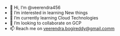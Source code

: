 - 👋 Hi, I’m @veerendra456
- 👀 I’m interested in learning New things
- 🌱 I’m currently learning Cloud Technologies
- 💞️ I’m looking to collaborate on GCP
- 📫 Reach me on veerendra.bogireddy@gmail.comm

<!---
veerendra456/veerendra456 is a ✨ special ✨ repository because its `README.md` (this file) appears on your GitHub profile.
You can click the Preview link to take a look at your changes.
--->

